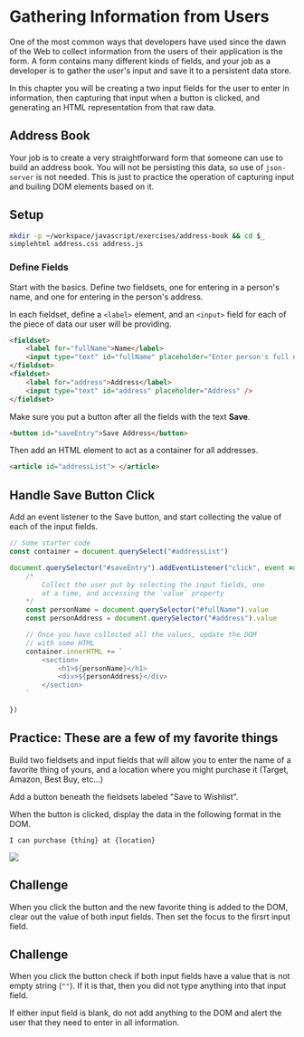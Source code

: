 # Gathering Information from Users

One of the most common ways that developers have used since the dawn of the Web to collect information from the users of their application is the form. A form contains many different kinds of fields, and your job as a developer is to gather the user's input and save it to a persistent data store.

In this chapter you will be creating a two input fields for the user to enter in information, then capturing that input when a button is clicked, and generating an HTML representation from that raw data.

## Address Book

Your job is to create a very straightforward form that someone can use to build an address book. You will not be persisting this data, so use of `json-server` is not needed. This is just to practice the operation of capturing input and builing DOM elements based on it.

## Setup

```sh
mkdir -p ~/workspace/javascript/exercises/address-book && cd $_
simplehtml address.css address.js
```


### Define Fields

Start with the basics. Define two fieldsets, one for entering in a person's name, and one for entering in the person's address.

In each fieldset, define a `<label>` element, and an `<input>` field for each of the piece of data our user will be providing.


```html
<fieldset>
    <label for="fullName">Name</label>
    <input type="text" id="fullName" placeholder="Enter person's full name" autofocus />
</fieldset>
<fieldset>
    <label for="address">Address</label>
    <input type="text" id="address" placeholder="Address" />
</fieldset>
```

Make sure you put a button after all the fields with the text **Save**.

```html
<button id="saveEntry">Save Address</button>
```

Then add an HTML element to act as a container for all addresses.

```html
<article id="addressList"> </article>
```

## Handle Save Button Click

Add an event listener to the Save button, and start collecting the value of each of the input fields.

```js
// Some starter code
const container = document.querySelect("#addressList")

document.querySelector("#saveEntry").addEventListener("click", event => {
    /*
        Collect the user put by selecting the input fields, one
        at a time, and accessing the `value` property
    */
    const personName = document.querySelector("#fullName").value
    const personAddress = document.querySelector("#address").value

    // Once you have collected all the values, update the DOM
    // with some HTML
    container.innerHTML += `
        <section>
            <h1>${personName}</h1>
            <div>${personAddress}</div>
        </section>
    `

})
```

## Practice: These are a few of my favorite things

Build two fieldsets and input fields that will allow you to enter the name of a favorite thing of yours, and a location where you might purchase it (Target, Amazon, Best Buy, etc...)

Add a button beneath the fieldsets labeled "Save to Wishlist".

When the button is clicked, display the data in the following format in the DOM.

```
I can purchase {thing} at {location}
```

![](./images/favorite-thing.png)

## Challenge

When you click the button and the new favorite thing is added to the DOM, clear out the value of both input fields. Then set the focus to the firsrt input field.

## Challenge

When you click the button check if both input fields have a value that is not empty string (`""`). If it is that, then you did not type anything into that input field.

If either input field is blank, do not add anything to the DOM and alert the user that they need to enter in all information.